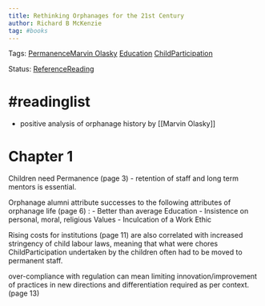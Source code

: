 ```yaml
---
title: Rethinking Orphanages for the 21st Century
author: Richard B McKenzie
tag: #books 
---
```

Tags: [Permanence](Permanence)[Marvin Olasky](Marvin%20Olasky) [Education](Education.md) [ChildParticipation](ChildParticipation.md) 

Status: [ReferenceReading](ReferenceReading) 
# #readinglist 
- positive analysis of orphanage history by [[Marvin Olasky]]

# Chapter 1

Children need Permanence (page 3) - retention of staff and long term mentors is essential. 


Orphanage alumni attribute successes to the following attributes of orphanage life (page 6) : 
	- Better than average Education
	- Insistence on personal, moral, religious Values
	- Inculcation of a Work Ethic

Rising costs for institutions (page 11) are also correlated with increased stringency of child labour laws, meaning that what were chores ChildParticipation undertaken by the children often had to be moved to permanent staff. 

 over-compliance with regulation can mean limiting innovation/improvement of practices in new directions and differentiation required as per context. (page 13)



